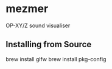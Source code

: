 # mezmer
OP-XY/Z sound visualiser

## Installing from Source

brew install glfw
brew install pkg-config